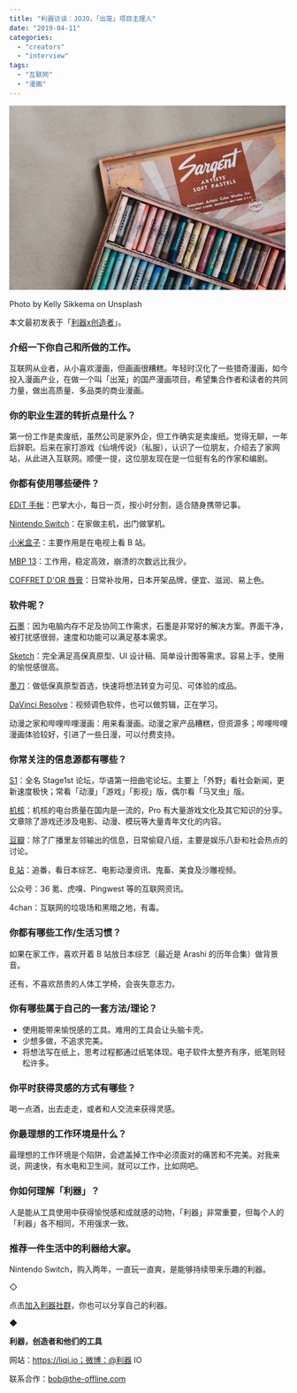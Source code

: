 ```yaml
---
title: "利器访谈：JOJO，「出笼」项目主理人"
date: "2019-04-11"
categories: 
  - "creators"
  - "interview"
tags: 
  - "互联网"
  - "漫画"
---
```


![Photo by Kelly Sikkema on Unsplash-pichi](/images/91421-500x333.jpg)

Photo by Kelly Sikkema on Unsplash

本文最初发表于「[利器x创造者](https://mp.weixin.qq.com/s/ojI2JXP7chJQUx0DyX6-Zg)」。

### 介绍一下你自己和所做的工作。

互联网从业者，从小喜欢漫画，但画画很糟糕。年轻时汉化了一些猎奇漫画，如今投入漫画产业，在做一个叫「出笼」的国产漫画项目，希望集合作者和读者的共同力量，做出高质量、多品类的商业漫画。

### 你的职业生涯的转折点是什么？

第一份工作是卖废纸，虽然公司是家外企，但工作确实是卖废纸。觉得无聊，一年后辞职。后来在家打游戏《仙境传说》（私服），认识了一位朋友，介绍去了家网站，从此进入互联网。顺便一提，这位朋友现在是一位挺有名的作家和编剧。

### 你都有使用哪些硬件？

[EDiT 手帐](https://edit-marks.jp/)：巴掌大小，每日一页，按小时分割，适合随身携带记事。

[Nintendo Switch](https://www.nintendo.co.jp/hardware/switch/)：在家做主机，出门做掌机。

[小米盒子](https://www.mi.com/mibox4/)：主要作用是在电视上看 B 站。

[MBP 13](https://www.apple.com/shop/buy-mac/macbook-pro/13-inch-space-gray-256gb-2.3ghz-quad-core)：工作用，稳定高效，崩溃的次数远比我少。

[COFFRET D'OR 唇膏](https://www.kanebo-cosmetics.jp/coffretdor/)：日常补妆用，日本开架品牌，便宜、滋润、易上色。

### 软件呢？

[石墨](https://shimo.im/)：因为电脑内存不足及协同工作需求，石墨是非常好的解决方案。界面干净，被打扰感很弱，速度和功能可以满足基本需求。

[Sketch](https://www.sketchapp.com/)：完全满足高保真原型、UI 设计稿、简单设计图等需求。容易上手，使用的愉悦感很高。

[墨刀](https://modao.cc/)：做低保真原型首选，快速将想法转变为可见、可体验的成品。

[DaVinci Resolve](https://www.blackmagicdesign.com/products/davinciresolve/)：视频调色软件，也可以做剪辑，正在学习。

动漫之家和哔哩哔哩漫画：用来看漫画。动漫之家产品糟糕，但资源多；哔哩哔哩漫画体验较好，引进了一些日漫，可以付费支持。

### 你常关注的信息源都有哪些？

[S1](https://bbs.saraba1st.com/2b/forum.php)：全名 Stage1st 论坛，华语第一扭曲宅论坛。主要上「外野」看社会新闻，更新速度极快；常看「动漫」「游戏」「影视」版，偶尔看「马叉虫」版。

[机核](https://www.gcores.com/)：机核的电台质量在国内是一流的，Pro 有大量游戏文化及其它知识的分享。文章除了游戏还涉及电影、动漫、模玩等大量青年文化的内容。

[豆瓣](https://www.douban.com/)：除了广播里友邻输出的信息，日常偷窥八组，主要是娱乐八卦和社会热点的讨论。

[B 站](https://www.bilibili.com/)：追番，看日本综艺、电影动漫资讯、鬼畜、美食及沙雕视频。

公众号：36 氪、虎嗅、Pingwest 等的互联网资讯。

4chan：互联网的垃圾场和黑暗之地，有毒。

### 你都有哪些工作/生活习惯？

如果在家工作，喜欢开着 B 站放日本综艺（最近是 Arashi 的历年合集）做背景音。

还有，不喜欢昂贵的人体工学椅，会丧失意志力。

### 你有哪些属于自己的一套方法/理论？

- 使用能带来愉悦感的工具。难用的工具会让头脑卡壳。
- 少想多做，不追求完美。
- 将想法写在纸上，思考过程都通过纸笔体现。电子软件太整齐有序，纸笔则轻松许多。

### 你平时获得灵感的方式有哪些？

喝一点酒，出去走走，或者和人交流来获得灵感。

### 你最理想的工作环境是什么？

最理想的工作环境是个陷阱，会遮盖掉工作中必须面对的痛苦和不完美。对我来说，网速快，有水电和卫生间，就可以工作，比如网吧。

### 你如何理解「利器」？

人是能从工具使用中获得愉悦感和成就感的动物，「利器」非常重要，但每个人的「利器」各不相同，不用强求一致。

### 推荐一件生活中的利器给大家。

Nintendo Switch，购入两年，一直玩一直爽，是能够持续带来乐趣的利器。

◇

点击[加入利器社群](https://mp.weixin.qq.com/s?__biz=MzA3NTgzNzU2NQ==&mid=400594784&idx=1&sn=a88b34faa7522206957d448d40ea0b31&scene=21#wechat_redirect)，你也可以分享自己的利器。

◆

**利器，创造者和他们的工具**

网站：https://liqi.io；微博：@利器 IO

联系合作：bob@the-offline.com

